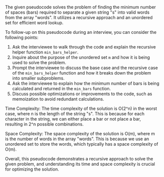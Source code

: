 The given pseudocode solves the problem of finding the minimum number of spaces (bars) required to separate a given string "s" into valid words from the array "words". It utilizes a recursive approach and an unordered set for efficient word lookup.

To follow-up on this pseudocode during an interview, you can consider the following points:
1. Ask the interviewee to walk through the code and explain the recursive helper function `min_bars_helper`.
2. Inquire about the purpose of the unordered set `m` and how it is being used to solve the problem.
3. Prompt the interviewee to discuss the base case and the recursive case of the `min_bars_helper` function and how it breaks down the problem into smaller subproblems.
4. Ask the interviewee to explain how the minimum number of bars is being calculated and returned in the `min_bars` function.
5. Discuss possible optimizations or improvements to the code, such as memoization to avoid redundant calculations.

Time Complexity: The time complexity of the solution is O(2^n) in the worst case, where n is the length of the string "s". This is because for each character in the string, we can either place a bar or not place a bar, resulting in 2^n possible combinations.

Space Complexity: The space complexity of the solution is O(m), where m is the number of words in the array "words". This is because we use an unordered set to store the words, which typically has a space complexity of O(m).

Overall, this pseudocode demonstrates a recursive approach to solve the given problem, and understanding its time and space complexity is crucial for optimizing the solution.